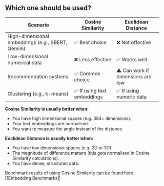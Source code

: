 ## Which one should be used?

| Scenario                                          | Cosine Similarity          | Euclidean Distance                |
| ------------------------------------------------- | -------------------------- | --------------------------------- |
| High-dimensional embeddings (e.g., SBERT, Gemini) | ✅ Best choice              | ❌ Not effective                   |
| Low-dimensional numerical data                    | ❌ Less effective           | ✅ Works well                      |
| Recommendation systems                            | ✅ Common choice            | ⚠️ Can work if dimensions are low |
| Clustering (e.g., k-means)                        | ✅ If using text embeddings | ✅ If using numeric data           |
**Cosine Similarity is usually better when:**
- You have high dimensional spaces (e.g. 384+ dimensions).
- Your text embeddings are normalised.
- You want to measure the angle instead of the distance.

**Euclidean Distance is usually better when:**
- You have low dimensional spaces (e.g. 2D or 3D).
- The magnitude of difference matters (this gets normalised in Cosine Similarity calculations).
- You have dense, structured data.

Benchmark results of using Cosine Similarity can be found here: [[Embedding Benchmarks]]
